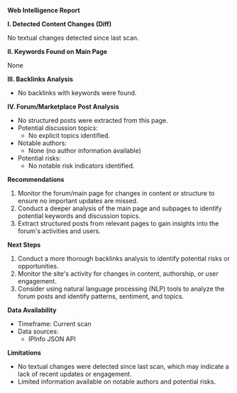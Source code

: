 **Web Intelligence Report**

**I. Detected Content Changes (Diff)**

No textual changes detected since last scan.

**II. Keywords Found on Main Page**

None

**III. Backlinks Analysis**

* No backlinks with keywords were found.

**IV. Forum/Marketplace Post Analysis**

* No structured posts were extracted from this page.
* Potential discussion topics:
	+ No explicit topics identified.
* Notable authors:
	+ None (no author information available)
* Potential risks:
	+ No notable risk indicators identified.

**Recommendations**

1. Monitor the forum/main page for changes in content or structure to ensure no important updates are missed.
2. Conduct a deeper analysis of the main page and subpages to identify potential keywords and discussion topics.
3. Extract structured posts from relevant pages to gain insights into the forum's activities and users.

**Next Steps**

1. Conduct a more thorough backlinks analysis to identify potential risks or opportunities.
2. Monitor the site's activity for changes in content, authorship, or user engagement.
3. Consider using natural language processing (NLP) tools to analyze the forum posts and identify patterns, sentiment, and topics.

**Data Availability**

* Timeframe: Current scan
* Data sources:
	+ IPInfo JSON API

**Limitations**

* No textual changes were detected since last scan, which may indicate a lack of recent updates or engagement.
* Limited information available on notable authors and potential risks.